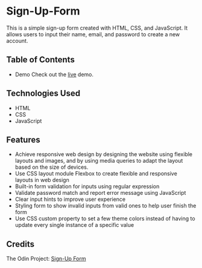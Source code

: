 # Sign-Up-Form
This is a simple sign-up form created with HTML, CSS, and JavaScript. It allows users to input their name, email, and password to create a new account.

## Table of Contents
- Demo
Check out the [live](https://elsiechen.github.io/Sign-Up-Form/
) demo.
## Technologies Used
- HTML
- CSS
- JavaScript
## Features
- Achieve responsive web design by designing the website using flexible layouts and images, and by using media queries to adapt the layout based on the size of devices.
- Use CSS layout module Flexbox to create flexible and responsive layouts in web design
- Built-in form validation for inputs using regular expression
- Validate password match and report error message using JavaScript
- Clear input hints to improve user experience
- Styling form to show invalid inputs from valid ones to help user finish the form
- Use CSS custom property to set a few theme colors instead of having to update every single instance of a specific value
## Credits
The Odin Project: [Sign-Up Form](https://www.theodinproject.com/lessons/node-path-intermediate-html-and-css-sign-up-form)
